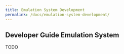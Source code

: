 ```yaml
---
title: Emulation System Development
permalink: /docs/emulation-system-development/
---
```


## Developer Guide Emulation System

TODO
